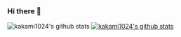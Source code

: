 ### Hi there 👋

![kakami1024's github stats](https://github-readme-stats.vercel.app/api?username=kakami1024&theme=ayu-mirage&show_icons=true&hide_border=true&layout=compact)
[![kakami1024's github stats](https://github-readme-stats.vercel.app/api/top-langs/?username=kakami1024&theme=ayu-mirage&show_icons=true&hide_border=true&title_color=004386&icon_color=004386&layout=compact)](https://github.com/kakami1024)

<!--
**kakami1024/kakami1024** is a ✨ _special_ ✨ repository because its `README.md` (this file) appears on your GitHub profile.

Here are some ideas to get you started:

- 🔭 I’m currently working on ...
- 🌱 I’m currently learning ...
- 👯 I’m looking to collaborate on ...
- 🤔 I’m looking for help with ...
- 💬 Ask me about ...
- 📫 How to reach me: ...
- 😄 Pronouns: ...
- ⚡ Fun fact: ...
-->
